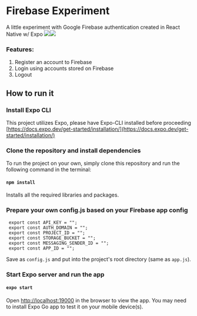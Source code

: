 # Firebase Experiment

A little experiment with Google Firebase authentication created in React Native w/ Expo
![](https://i.imgur.com/3DoMjJR.png)![](https://i.imgur.com/DRVKYoW.png)
### Features:
1. Register an account to Firebase
2. Login using accounts stored on Firebase
3. Logout

## How to run it

### Install Expo CLI

This project utilizes Expo, please have Expo-CLI installed before proceeding [https://docs.expo.dev/get-started/installation/](https://docs.expo.dev/get-started/installation/)

### Clone the repository and install dependencies

To run the project on your own, simply clone this repository and run the following command in the terminal:

#### `npm install`

Installs all the required libraries and packages.

### Prepare your own config.js based on your Firebase app config
```
 export const API_KEY = "";
 export const AUTH_DOMAIN = "";
 export const PROJECT_ID = "";
 export const STORAGE_BUCKET = "";
 export const MESSAGING_SENDER_ID = "";
 export const APP_ID = "";
```
Save as `config.js` and put into the project's root directory (same as `app.js`).

### Start Expo server and run the app
#### `expo start`

Open [http://localhost:19000](http://localhost:19000) in the browser to view the app. You may need to install Expo Go app to test it on your mobile device(s).
